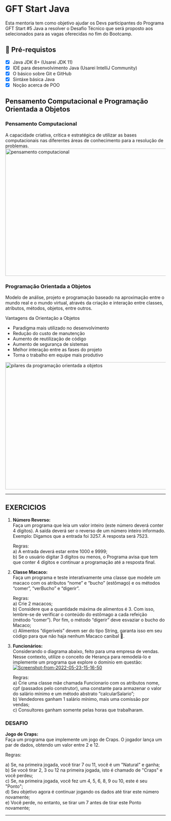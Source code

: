 <h1>GFT Start Java</h1>
<p>Esta mentoria tem como objetivo ajudar os Devs participantes do Programa GFT Start #5 Java a resolver o Desafio Técnico que será proposto aos selecionados  para as vagas oferecidas no fim do Bootcamp.</p>
<h2> 🛑 Pré-requistos </h2>

- [x] Java JDK 8+ (Usarei JDK 11)
- [x] IDE para desenvolvimento Java (Usarei IntelliJ Community)
- [x] O básico sobre Git e GitHub
- [x] Sintáxe básica Java
- [x] Noção acerca de POO

<h2>Pensamento Computacional e Programação Orientada a Objetos</h2>

<h3>Pensamento Computacional</h3>
<p>A capacidade criativa, crítica e estratégica de utilizar as bases computacionais nas diferentes áreas de conhecimento para a resolução de problemas.<br>
<img src="https://www.researchgate.net/profile/Carolina-Moreira-18/publication/337223452/figure/fig1/AS:824763496800256@1573650349341/Figura-1-Pilares-do-Pensamento-Computacional-Adaptado-de-Shoop-et-al-2016.ppm" width="600" height="400" alt="pensamento computacional">
</p>

<h3>Programação Orientada a Objetos</h3>
<p>Modelo de análise, projeto e programação baseado na aproximação entre o mundo real e o mundo virtual, através da criação e interação entre classes, atributos, métodos, objetos, entre outros.</p>

<p>Vantagens da Orientação a Objetos
<ul>
<li>Paradigma mais utilizado no desenvolvimento​</li>
<li>Redução do custo de manutenção</li>
<li>Aumento de reutilização de código</li>
<li>Aumento de segurança de sistemas​</li>
<li>Melhor interação entre as fases do projeto​</li>
<li>Torna o trabalho em equipe mais produtivo​</li>
</ul>
<img src="https://materiais.imd.ufrn.br/materialV2/assets/imagens/programacao-orientada-a-objetos/prog_orient_a_obj_01_f04_l.jpg" width="600" height="400" alt="pilares da programação orientada a objetos">
</p>

<hr>
<h2> EXERCICIOS </H2>
<ol>
<li>
	<p>
	<strong>Número Reverso:</strong><br>
	Faça um programa que leia um valor inteiro (este número deverá conter 4 dígitos). A saída deverá ser o reverso de um número inteiro informado.<br>
	Exemplo: Digamos que a entrada foi 3257. A resposta será 7523.<br>
	</p>
	<p>
	Regras:<br>
		a) A entrada deverá estar entre 1000 e 9999;<br>
		b) Se o usuário digitar 3 dígitos ou menos, o Programa avisa que tem que conter 4 dígitos e continuar a programação até a resposta final.<br>
	</p>
</li>
<li>
<p>
	<strong>Classe Macaco:</strong><br>
	Faça um programa e teste interativamente uma classe que modele um macaco com os atributos “nome” e “bucho” (estômago) e os métodos “comer”, “verBucho” e “digerir”.<br>
	</p>
	<p>
		Regras:<br> 
		a) Crie 2 macacos; <br>
		b) Considere que a quantidade máxima de alimentos é 3. Com isso, lembre-se de verificar o conteúdo do estômago a cada refeição (método “comer”). Por fim, o método “digerir” deve esvaziar o bucho do Macaco; <br> 
		c) Alimentos “digeríveis” devem ser do tipo String, garanta isso em seu código para que não haja nenhum Macaco canibal 🙈.<br>
	</p>
</li>
<li>
<p>
	<strong>Funcionários:</strong><br>
	Considerando o diagrama abaixo, feito para uma empresa de vendas. Nesse contexto, utilize o conceito de Herança para remodelá-lo e implemente um programa que explore o domínio em questão:<br> 
	<a href="https://imgbb.com/"><img src="https://i.ibb.co/Hz5c08z/Screenshot-from-2022-05-23-15-16-50.png" alt="Screenshot-from-2022-05-23-15-16-50" border="0"></a>
</p>
	<p>
	Regras:<br> 
	a) Crie uma classe mãe chamada Funcionario com os atributos nome, cpf (passados pelo construtor), uma constante para armazenar o valor do salário mínimo e um método abstrato “calcularSalario”; <br>
	b) Vendedores ganham 1 salário mínimo, mais uma comissão por vendas; <br>
	c) Consultores ganham somente pelas horas que trabalharam. <br>
</p>
</li>

	
</ol>
<h3> DESAFIO </h3>
<p> 
<strong>Jogo de Craps:</strong><br>
Faça um programa que implemente um jogo de Craps. O jogador lança um par de dados, obtendo um valor entre 2 e 12.<br>

Regras:<br>

a) Se, na primeira jogada, você tirar 7 ou 11, você é um "Natural" e ganha;<br>
b) Se você tirar 2, 3 ou 12 na primeira jogada, isto é chamado de "Craps" e você perdeu;<br>
c) Se, na primeira jogada, você fez um 4, 5, 6, 8, 9 ou 10, este é seu "Ponto";<br>
d) Seu objetivo agora é continuar jogando os dados até tirar este número novamente;<br>
e) Você perde, no entanto, se tirar um 7 antes de tirar este Ponto novamente;<br>
</p>
<hr>
